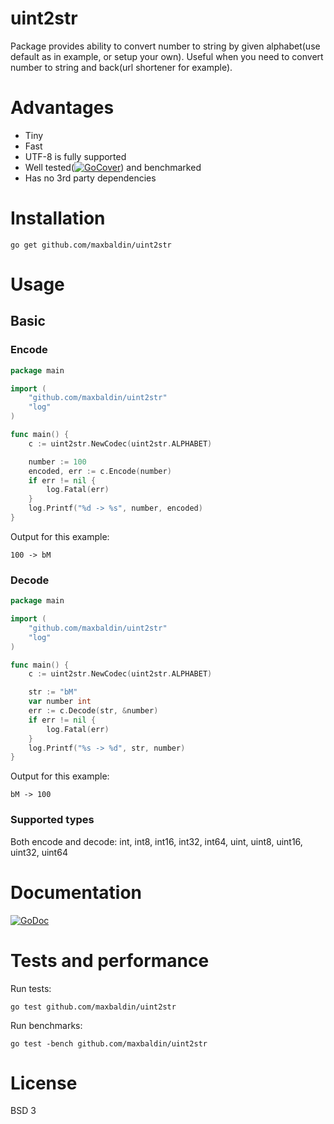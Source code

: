 # uint2str

Package provides ability to convert number to string by given alphabet(use default as in example, or setup your own).
Useful when you need to convert number to string and back(url shortener for example).

# Advantages

* Tiny
* Fast
* UTF-8 is fully supported
* Well tested([![GoCover](http://gocover.io/_badge/github.com/MaxBaldin/uint2str)](http://gocover.io/github.com/MaxBaldin/uint2str)) and benchmarked
* Has no 3rd party dependencies

# Installation

```
go get github.com/maxbaldin/uint2str
```

# Usage

## Basic

### Encode

```go
package main

import (
	"github.com/maxbaldin/uint2str"
	"log"
)

func main() {
	c := uint2str.NewCodec(uint2str.ALPHABET)

	number := 100
	encoded, err := c.Encode(number)
	if err != nil {
		log.Fatal(err)
	}
	log.Printf("%d -> %s", number, encoded)
}
```

Output for this example:

```
100 -> bM
```

### Decode

```go
package main

import (
	"github.com/maxbaldin/uint2str"
	"log"
)

func main() {
	c := uint2str.NewCodec(uint2str.ALPHABET)

	str := "bM"
	var number int
	err := c.Decode(str, &number)
	if err != nil {
		log.Fatal(err)
	}
	log.Printf("%s -> %d", str, number)
}

```

Output for this example:

```
bM -> 100
```

### Supported types

Both encode and decode: int, int8, int16, int32, int64, uint, uint8, uint16, uint32, uint64

# Documentation

[![GoDoc](https://godoc.org/github.com/MaxBaldin/uint2str?status.svg)](https://godoc.org/github.com/MaxBaldin/uint2str)

# Tests and performance

Run tests:
```
go test github.com/maxbaldin/uint2str
```

Run benchmarks:
```
go test -bench github.com/maxbaldin/uint2str
```

# License

BSD 3
